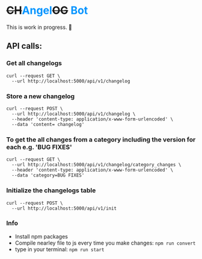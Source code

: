# ~~CH~~<strong style="color: #0095ff">Angel</strong>~~OG~~ <strong style="color: #0095ff">Bot</strong>

This is work in progress. 🤖

## API calls:
### Get all changelogs
```
curl --request GET \
  --url http://localhost:5000/api/v1/changelog
```
### Store a new changelog
```
curl --request POST \
  --url http://localhost:5000/api/v1/changelog \
  --header 'content-type: application/x-www-form-urlencoded' \
  --data 'content= changelog'
```

### To get the all changes from a category including the version for each e.g. 'BUG FIXES'
```
curl --request GET \
  --url http://localhost:5000/api/v1/changelog/category_changes \
  --header 'content-type: application/x-www-form-urlencoded' \
  --data 'category=BUG FIXES'
```
### Initialize the changelogs table

```
curl --request POST \
  --url http://localhost:5000/api/v1/init
```


### Info
* Install npm packages
* Compile nearley file to js every time you make changes:
`npm run convert`
* type in your terminal: 
`npm run start`
